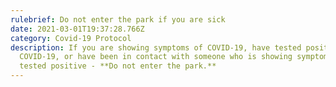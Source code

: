 ```yaml
---
rulebrief: Do not enter the park if you are sick
date: 2021-03-01T19:37:28.766Z
category: Covid-19 Protocol
description: If you are showing symptoms of COVID-19, have tested positive for
  COVID-19, or have been in contact with someone who is showing symptoms or has
  tested positive - **Do not enter the park.**
---
```

